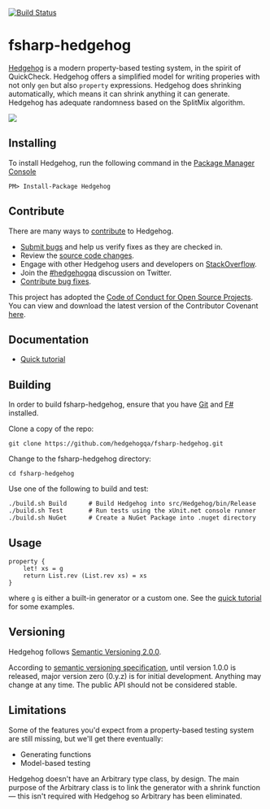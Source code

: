 [![Build Status](https://travis-ci.org/hedgehogqa/fsharp-hedgehog.svg?branch=master)](https://travis-ci.org/hedgehogqa/fsharp-hedgehog)

# fsharp-hedgehog

[Hedgehog](http://hedgehog.qa/) is a modern property-based testing system, in the spirit of QuickCheck. Hedgehog offers a simplified model for writing properies with not only `gen` but also `property` expressions. Hedgehog does shrinking automatically, which means it can shrink anything it can generate. Hedgehog has adequate randomness based on the SplitMix algorithm.

![](https://github.com/hedgehogqa/fsharp-hedgehog/raw/master/img/dice.jpg)

## Installing

To install Hedgehog, run the following command in the [Package Manager Console](https://docs.nuget.org/docs/start-here/using-the-package-manager-console)

```
PM> Install-Package Hedgehog
```

## Contribute

There are many ways to [contribute](CONTRIBUTING.md) to Hedgehog.
* [Submit bugs](https://github.com/hedgehogqa/fsharp-hedgehog/issues) and help us verify fixes as they are checked in.
* Review the [source code changes](https://github.com/hedgehogqa/fsharp-hedgehog/pulls).
* Engage with other Hedgehog users and developers on [StackOverflow](http://stackoverflow.com/questions/tagged/hedgehogqa).
* Join the [#hedgehogqa](http://twitter.com/#!/search/realtime/%23hedgehogqa) discussion on Twitter.
* [Contribute bug fixes](CONTRIBUTING.md).

This project has adopted the [Code of Conduct for Open Source Projects](http://contributor-covenant.org/). You can view and download the latest version of the Contributor Covenant [here](http://contributor-covenant.org/version/1/4/code_of_conduct.txt).

## Documentation

*  [Quick tutorial](doc/TUTORIAL.md)

## Building

In order to build fsharp-hedgehog, ensure that you have [Git](http://git-scm.com/downloads) and [F#](http://fsharp.org/) installed.

Clone a copy of the repo:

```
git clone https://github.com/hedgehogqa/fsharp-hedgehog.git
```

Change to the fsharp-hedgehog directory:

```
cd fsharp-hedgehog
```

Use one of the following to build and test:

```
./build.sh Build      # Build Hedgehog into src/Hedgehog/bin/Release
./build.sh Test       # Run tests using the xUnit.net console runner
./build.sh NuGet      # Create a NuGet Package into .nuget directory
```


## Usage

```f#
property {
    let! xs = g
    return List.rev (List.rev xs) = xs
}
```

where `g` is either a built-in generator or a custom one. See the [quick tutorial](doc/TUTORIAL.md) for some examples.

## Versioning

Hedgehog follows [Semantic Versioning 2.0.0](http://semver.org/spec/v2.0.0.html).

According to [semantic versioning specification](http://semver.org/spec/v2.0.0.html#spec-item-4
), until version 1.0.0 is released, major version zero (0.y.z) is for initial development. Anything may change at any time. The public API should not be considered stable.

## Limitations

Some of the features you'd expect from a property-based testing system are still missing, but we'll get there eventually:

* Generating functions
* Model-based testing

Hedgehog doesn't have an Arbitrary type class, by design. The main purpose of the Arbitrary class is to link the generator with a shrink function — this isn't required with Hedgehog so Arbitrary has been eliminated.